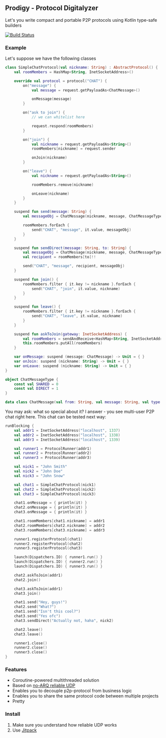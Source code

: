 ## Prodigy - Protocol Digitalyzer
Let's you write compact and portable P2P protocols using Kotlin type-safe builders

[![Build Status](https://travis-ci.com/seniorjoinu/prodigy.svg?branch=master)](https://travis-ci.com/seniorjoinu/prodigy)

### Example
Let's suppose we have the following classes

```kotlin
class SimpleChatProtocol(val nickname: String) : AbstractProtocol() {
    val roomMembers = HashMap<String, InetSocketAddress>()

    override val protocol = protocol("CHAT") {
        on("message") {
            val message = request.getPayloadAs<ChatMessage>()

            onMessage(message)
        }

        on("ask to join") {
            // we can whitelist here

            request.respond(roomMembers)
        }

        on("join") {
            val nickname = request.getPayloadAs<String>()
            roomMembers[nickname] = request.sender

            onJoin(nickname)
        }

        on("leave") {
            val nickname = request.getPayloadAs<String>()

            roomMembers.remove(nickname)

            onLeave(nickname)
        }
    }

    suspend fun send(message: String) {
        val messageObj = ChatMessage(nickname, message, ChatMessageType.SHARED)

        roomMembers.forEach {
            send("CHAT", "message", it.value, messageObj)
        }
    }

    suspend fun sendDirect(message: String, to: String) {
        val messageObj = ChatMessage(nickname, message, ChatMessageType.DIRECT)
        val recipient = roomMembers[to]!!

        send("CHAT", "message", recipient, messageObj)
    }

    suspend fun join() {
        roomMembers.filter { it.key != nickname }.forEach {
            send("CHAT", "join", it.value, nickname)
        }
    }

    suspend fun leave() {
        roomMembers.filter { it.key != nickname }.forEach {
            send("CHAT", "leave", it.value, nickname)
        }
    }

    suspend fun askToJoin(gateway: InetSocketAddress) {
        val roomMembers = sendAndReceive<HashMap<String, InetSocketAddress>>("CHAT", "ask to join", gateway)
        this.roomMembers.putAll(roomMembers)
    }

    var onMessage: suspend (message: ChatMessage) -> Unit = { }
    var onJoin: suspend (nickname: String) -> Unit = { }
    var onLeave: suspend (nickname: String) -> Unit = { }
}

object ChatMessageType {
    const val SHARED = 0
    const val DIRECT = 1
}

data class ChatMessage(val from: String, val message: String, val type: Int) : Serializable
```

You may ask: what so special about it? I answer - you see multi-user P2P chat right here.
This chat can be tested next way:
```kotlin
runBlocking {
    val addr1 = InetSocketAddress("localhost", 1337)
    val addr2 = InetSocketAddress("localhost", 1338)
    val addr3 = InetSocketAddress("localhost", 1339)

    val runner1 = ProtocolRunner(addr1)
    val runner2 = ProtocolRunner(addr2)
    val runner3 = ProtocolRunner(addr3)

    val nick1 = "John Smith"
    val nick2 = "John Doe"
    val nick3 = "John Snow"

    val chat1 = SimpleChatProtocol(nick1)
    val chat2 = SimpleChatProtocol(nick2)
    val chat3 = SimpleChatProtocol(nick3)

    chat1.onMessage = { println(it) }
    chat2.onMessage = { println(it) }
    chat3.onMessage = { println(it) }

    chat1.roomMembers[chat1.nickname] = addr1
    chat2.roomMembers[chat2.nickname] = addr2
    chat3.roomMembers[chat3.nickname] = addr3

    runner1.registerProtocol(chat1)
    runner2.registerProtocol(chat2)
    runner3.registerProtocol(chat3)

    launch(Dispatchers.IO) { runner1.run() }
    launch(Dispatchers.IO) { runner2.run() }
    launch(Dispatchers.IO) { runner3.run() }

    chat2.askToJoin(addr1)
    chat2.join()

    chat3.askToJoin(addr1)
    chat3.join()

    chat1.send("Hey, guys!")
    chat2.send("What?")
    chat1.send("Isn't this cool?")
    chat3.send("Yes ofc")
    chat3.sendDirect("Actually not, haha", nick2)

    chat2.leave()
    chat3.leave()

    runner1.close()
    runner2.close()
    runner3.close()
}
```

### Features
* Coroutine-powered multithreaded solution 
* Based on [no-ARQ reliable UDP](https://github.com/seniorjoinu/reliable-udp)
* Enables you to decouple p2p-protocol from business logic
* Enables you to share the same protocol code between multiple projects
* Pretty

### Install
1. Make sure you understand how reliable UDP works
2. Use [Jitpack](https://jitpack.io/)